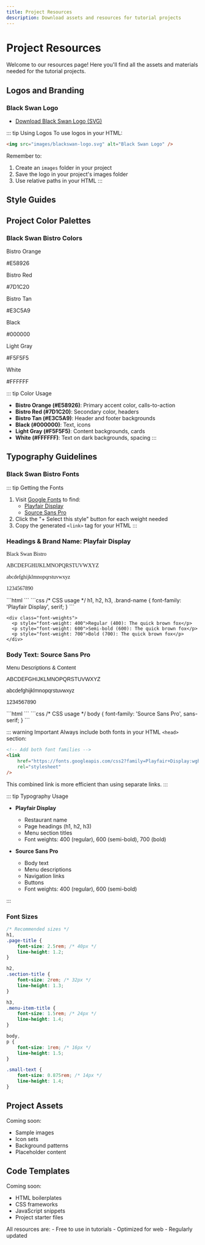 ```yaml
---
title: Project Resources
description: Download assets and resources for tutorial projects
---
```


<div class="tutorial-container">

# Project Resources

Welcome to our resources page! Here you'll find all the assets and materials needed for the tutorial projects.

## Logos and Branding

### Black Swan Logo

- [Download Black Swan Logo (SVG)](/assets/resources/blackswan-logo.svg)

::: tip Using Logos
To use logos in your HTML:

```html
<img src="images/blackswan-logo.svg" alt="Black Swan Logo" />
```

Remember to:

1. Create an `images` folder in your project
2. Save the logo in your project's images folder
3. Use relative paths in your HTML
   :::

## Style Guides

## Project Color Palettes

### Black Swan Bistro Colors

<div class="color-palette">
  <div class="color-swatch">
    <div class="swatch" style="background-color: #E58926;"></div>
    <div class="color-details">
      <p class="color-name">Bistro Orange</p>
      <p class="color-hex">#E58926</p>
    </div>
  </div>
  
  <div class="color-swatch">
    <div class="swatch" style="background-color: #7D1C20;"></div>
    <div class="color-details">
      <p class="color-name">Bistro Red</p>
      <p class="color-hex">#7D1C20</p>
    </div>
  </div>
  
  <div class="color-swatch">
    <div class="swatch" style="background-color: #E3C5A9;"></div>
    <div class="color-details">
      <p class="color-name">Bistro Tan</p>
      <p class="color-hex">#E3C5A9</p>
    </div>
  </div>
  
  <div class="color-swatch">
    <div class="swatch" style="background-color: #000000;"></div>
    <div class="color-details">
      <p class="color-name">Black</p>
      <p class="color-hex">#000000</p>
    </div>
  </div>

  <div class="color-swatch">
    <div class="swatch" style="background-color: #F5F5F5;"></div>
    <div class="color-details">
      <p class="color-name">Light Gray</p>
      <p class="color-hex">#F5F5F5</p>
    </div>
  </div>
  
  <div class="color-swatch">
    <div class="swatch" style="background-color: #FFFFFF;"></div>
    <div class="color-details">
      <p class="color-name">White</p>
      <p class="color-hex">#FFFFFF</p>
    </div>
  </div>
</div>

::: tip Color Usage

- **Bistro Orange (#E58926)**: Primary accent color, calls-to-action
- **Bistro Red (#7D1C20)**: Secondary color, headers
- **Bistro Tan (#E3C5A9)**: Header and footer backgrounds
- **Black (#000000)**: Text, icons
- **Light Gray (#F5F5F5)**: Content backgrounds, cards
- **White (#FFFFFF)**: Text on dark backgrounds, spacing
  :::

## Typography Guidelines

### Black Swan Bistro Fonts

::: tip Getting the Fonts

1. Visit [Google Fonts](https://fonts.google.com) to find:
   - [Playfair Display](https://fonts.google.com/specimen/Playfair+Display)
   - [Source Sans Pro](https://fonts.google.com/specimen/Source+Sans+Pro)
2. Click the "+ Select this style" button for each weight needed
3. Copy the generated `<link>` tag for your HTML
   :::

<div class="font-demo">
  <div class="font-family">
    <h3>Headings & Brand Name: Playfair Display</h3>
    <div class="font-example" style="font-family: 'Playfair Display', serif;">
      <p class="large">Black Swan Bistro</p>
      <p>ABCDEFGHIJKLMNOPQRSTUVWXYZ</p>
      <p>abcdefghijklmnopqrstuvwxyz</p>
      <p>1234567890</p>
    </div>
    ```html
    <!-- Add to your HTML head -->
    <link href="https://fonts.googleapis.com/css2?family=Playfair+Display:wght@400;600;700&display=swap" rel="stylesheet">
    ```
    ```css
    /* CSS usage */
    h1, h2, h3, .brand-name {
        font-family: 'Playfair Display', serif;
    }
    ```
    
    <div class="font-weights">
      <p style="font-weight: 400">Regular (400): The quick brown fox</p>
      <p style="font-weight: 600">Semi-bold (600): The quick brown fox</p>
      <p style="font-weight: 700">Bold (700): The quick brown fox</p>
    </div>
  </div>

  <div class="font-family">
    <h3>Body Text: Source Sans Pro</h3>
    <div class="font-example" style="font-family: 'Source Sans Pro', sans-serif;">
      <p class="large">Menu Descriptions & Content</p>
      <p>ABCDEFGHIJKLMNOPQRSTUVWXYZ</p>
      <p>abcdefghijklmnopqrstuvwxyz</p>
      <p>1234567890</p>
    </div>
    ```html
    <!-- Add to your HTML head -->
    <link href="https://fonts.googleapis.com/css2?family=Source+Sans+Pro:wght@400;600&display=swap" rel="stylesheet">
    ```
    ```css
    /* CSS usage */
    body {
        font-family: 'Source Sans Pro', sans-serif;
    }
    ```
  </div>
</div>

::: warning Important
Always include both fonts in your HTML `<head>` section:

```html
<!-- Add both font families -->
<link
	href="https://fonts.googleapis.com/css2?family=Playfair+Display:wght@400;600;700&family=Source+Sans+Pro:wght@400;600&display=swap"
	rel="stylesheet"
/>
```

This combined link is more efficient than using separate links.
:::

::: tip Typography Usage

- **Playfair Display**

  - Restaurant name
  - Page headings (h1, h2, h3)
  - Menu section titles
  - Font weights: 400 (regular), 600 (semi-bold), 700 (bold)

- **Source Sans Pro**
  - Body text
  - Menu descriptions
  - Navigation links
  - Buttons
  - Font weights: 400 (regular), 600 (semi-bold)

:::

### Font Sizes

```css
/* Recommended sizes */
h1,
.page-title {
	font-size: 2.5rem; /* 40px */
	line-height: 1.2;
}

h2,
.section-title {
	font-size: 2rem; /* 32px */
	line-height: 1.3;
}

h3,
.menu-item-title {
	font-size: 1.5rem; /* 24px */
	line-height: 1.4;
}

body,
p {
	font-size: 1rem; /* 16px */
	line-height: 1.5;
}

.small-text {
	font-size: 0.875rem; /* 14px */
	line-height: 1.4;
}
```

## Project Assets

Coming soon:

- Sample images
- Icon sets
- Background patterns
- Placeholder content

## Code Templates

Coming soon:

- HTML boilerplates
- CSS frameworks
- JavaScript snippets
- Project starter files

<div class="highlight-box">
All resources are:
- Free to use in tutorials
- Optimized for web
- Regularly updated
</div>
</div>
